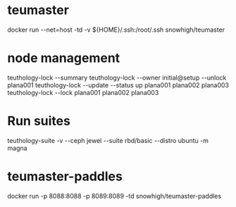 # teumaster
docker run --net=host -td -v ${HOME}/.ssh:/root/.ssh snowhigh/teumaster

# node management
teuthology-lock --summary
teuthology-lock --owner initial@setup --unlock plana001
teuthology-lock --update --status up plana001 plana002 plana003
teuthology-lock --lock plana001 plana002 plana003

# Run suites
teuthology-suite -v --ceph jewel --suite rbd/basic --distro ubuntu -m magna

# teumaster-paddles
docker run -p 8088:8088 -p 8089:8089 -td snowhigh/teumaster-paddles
